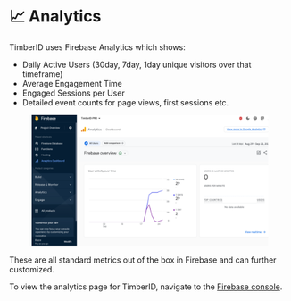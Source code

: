 # 📈 Analytics

TimberID uses Firebase Analytics which shows:

* Daily Active Users (30day, 7day, 1day unique visitors over that timeframe)
* Average Engagement Time
* Engaged Sessions per User
* Detailed event counts for page views, first sessions etc.

<figure><img src="../../.gitbook/assets/analytics.png" alt=""><figcaption></figcaption></figure>

These are all standard metrics out of the box in Firebase and can further customized.

To view the analytics page for TimberID, navigate to the [Firebase console](https://firebase.corp.google.com/u/0/project/timberid-prd/analytics/app/web:ZjUyYjZlNTMtMmFjNi00MmEzLTk3NGYtODFkMjAwOWI4YjMy/overview/\~2F%3Ft%3D1695735018491\&fpn%3D307233236699\&swu%3D1\&sgu%3D1\&params%3D\_r.5..selmet%3D%5B%22userEngagementDurationPerSession%22%5D\&cs%3Dapp.m.dashboard.overview\&g%3D1).
